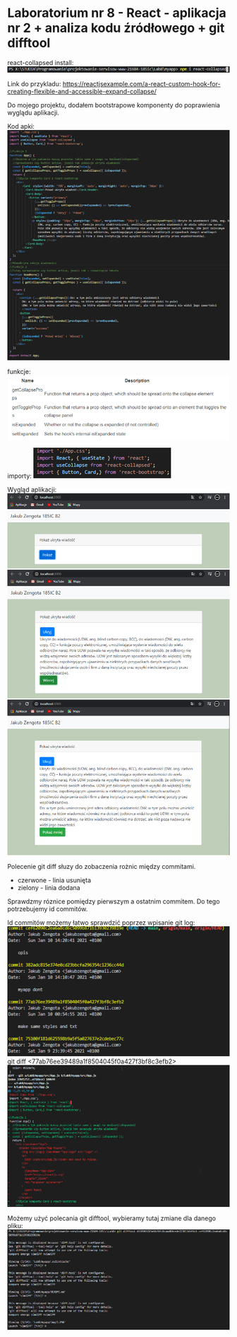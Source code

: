 # Laboratorium nr 8 -  React - aplikacja nr 2 + analiza kodu źródłowego + git difftool

react-collapsed install:
![](img/1.png)

Link do przykladu:
https://reactjsexample.com/a-react-custom-hook-for-creating-flexible-and-accessible-expand-collapse/

Do mojego projektu, dodałem bootstrapowe komponenty do poprawienia wyglądu aplikacji.

Kod apki:
![](img/10.png)


funkcje:
![](img/2.png)

importy:
![](img/3.png)

Wygląd aplikacji:
![](img/4.png)
![](img/5.png)
![](img/6.png)

Polecenie git diff słuzy do zobaczenia rożnic między commitami.
* czerwone - linia usunięta
* zielony - linia dodana

Sprawdzmy róznice pomiędzy pierwszym a ostatnim commitem.
Do tego potrzebujemy id commitów.

Id commitów możemy łatwo sprawdzić poprzez wpisanie git log:
![](img/7.png)
git diff <b559965185e6b76fc8caad08cede223813dbf6c6> <77ab76ee39489a1f8504045f0a427f3bf8c3efb2>
![](img/8.png)

Możemy użyć polecania git difftool, wybieramy tutaj zmiane dla danego pliku:
![](img/9.png)